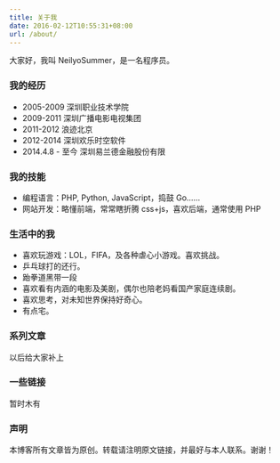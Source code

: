 ```yaml
---
title: 关于我
date: 2016-02-12T10:55:31+08:00
url: /about/
---
```



<p class="message">
大家好，我叫 NeilyoSummer，是一名程序员。
</p>


### 我的经历

 * 2005-2009 深圳职业技术学院  
 * 2009-2011 深圳广播电影电视集团  
 * 2011-2012 浪迹北京
 * 2012-2014 深圳欢乐时空软件
 * 2014.4.8 - 至今 深圳易兰德金融股份有限

### 我的技能

 * 编程语言：PHP, Python, JavaScript，捣鼓 Go……
 * 网站开发：略懂前端，常常瞎折腾 css+js，喜欢后端，通常使用 PHP

### 生活中的我

 * 喜欢玩游戏：LOL，FIFA，及各种虐心小游戏。喜欢挑战。
 * 乒乓球打的还行。
 * 跆拳道黑带一段
 * 喜欢看有内涵的电影及美剧，偶尔也陪老妈看国产家庭连续剧。
 * 喜欢思考，对未知世界保持好奇心。
 * 有点宅。

### 系列文章

以后给大家补上

### 一些链接

暂时木有

### 声明

本博客所有文章皆为原创。转载请注明原文链接，并最好与本人联系。谢谢！
